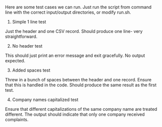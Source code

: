 Here are some test cases we can run. Just run the script from command line with the correct input/output directories, or modify run.sh. 

1. Simple 1 line test

Just the header and one CSV record. Should produce one line- very straightforward. 

2. No header test

This should just print an error message and exit gracefully. No output expected.

3.  Added spaces test

Threw in a bunch of spaces between the header and one record. Ensure that this is handled in the code. Should produce the same result as the first test.

4. Company names capitalized test

Ensure that different capitalizations of the same company name are treated different. The output should indicate that only one company received complaints. 
